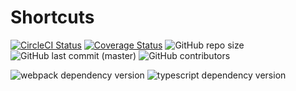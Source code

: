 # Shortcuts

[![CircleCI Status](https://circleci.com/gh/hegedus-adam/shortcuts.svg?style=shield)](https://app.circleci.com/pipelines/github/hegedus-adam/shortcuts?branch=master)
[![Coverage Status](https://coveralls.io/repos/github/hegedus-adam/shortcuts/badge.svg?branch=master)](https://coveralls.io/github/hegedus-adam/shortcuts?branch=master)
![GitHub repo size](https://img.shields.io/github/repo-size/hegedus-adam/shortcuts)
![GitHub last commit (master)](https://img.shields.io/github/last-commit/hegedus-adam/shortcuts/master)
![GitHub contributors](https://img.shields.io/github/contributors/hegedus-adam/shortcuts)

![webpack dependency version](https://img.shields.io/github/package-json/dependency-version/hegedus-adam/shortcuts/webpack)
![typescript dependency version](https://img.shields.io/github/package-json/dependency-version/hegedus-adam/shortcuts/typescript)